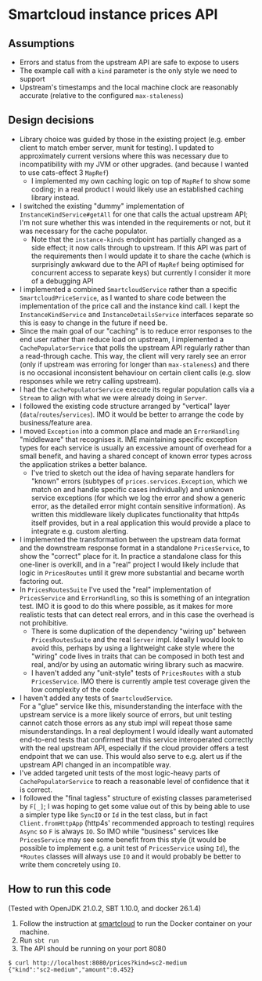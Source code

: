 # Smartcloud instance prices API

## Assumptions

 - Errors and status from the upstream API are safe to expose to users
 - The example call with a `kind` parameter is the only style we need to support
 - Upstream's timestamps and the local machine clock are reasonably accurate (relative to the configured `max-staleness`)

## Design decisions
 
 - Library choice was guided by those in the existing project (e.g. ember client to match ember server, munit for testing).
 I updated to approximately current versions where this was necessary due to incompatibility with my JVM or other upgrades.
 (and because I wanted to use cats-effect 3 `MapRef`)
    - I implemented my own caching logic on top of `MapRef` to show some coding; in a real product I would likely use
    an established caching library instead.
 - I switched the existing "dummy" implementation of `InstanceKindService#getAll` for one that calls the actual upstream
 API; I'm not sure whether this was intended in the requirements or not, but it was necessary for the cache populator.
    - Note that the `instance-kinds` endpoint has partially changed as a side effect; it now calls through to upstream.
    If this API was part of the requirements then I would update it to share the cache (which is surprisingly awkward
    due to the API of `MapRef` being optimised for concurrent access to separate keys) but currently I consider it more 
    of a debugging API
 - I implemented a combined `SmartcloudService` rather than a specific `SmartcloudPriceService`, as I wanted to share
 code between the implementation of the price call and the instance kind call. I kept the `InstanceKindService` and 
 `InstanceDetailsService` interfaces separate so this is easy to change in the future if need be.
 - Since the main goal of our "caching" is to reduce error responses to the end user rather than reduce load on upstream,
 I implemented a `CachePopulatorService` that polls the upstream API regularly rather than a read-through cache. This way,
 the client will very rarely see an error (only if upstream was erroring for longer than `max-staleness`) and there is
 no occasional inconsistent behaviour on certain client calls (e.g. slow responses while we retry calling upstream).
 - I had the `CachePopulatorService` execute its regular population calls via a `Stream` to align with what we were 
 already doing in `Server`. 
 - I followed the existing code structure arranged by "vertical" layer (`data`/`routes`/`services`). IMO it would be
 better to arrange the code by business/feature area.
 - I moved `Exception` into a common place and made an `ErrorHandling` "middleware" that recognises it. IME maintaining
 specific exception types for each service is usually an excessive amount of overhead for a small benefit, and having a
 shared concept of known error types across the application strikes a better balance.
    - I've tried to sketch out the idea of having separate handlers for "known" errors (subtypes of 
    `prices.services.Exception`, which we match on and handle specific cases individually)
    and unknown service exceptions (for which we log the error and show a generic error, as the detailed error might
    contain sensitive information). As written this middleware likely duplicates functionality that http4s itself
    provides, but in a real application this would provide a place to integrate e.g. custom alerting.
 - I implemented the transformation between the upstream data format and the downstream response format in a standalone
 `PricesService`, to show the "correct" place for it. In practice a standalone class for this one-liner is overkill,
 and in a "real" project I would likely include that logic in `PricesRoutes` until it grew more substantial and became
 worth factoring out.
 - In `PricesRoutesSuite` I've used the "real" implementation of `PricesService` and `ErrorHandling`, so this is
 something of an integration test. IMO it is good to do this where possible, as it makes for more realistic tests that
 can detect real errors, and in this case the overhead is not prohibitive.
    - There is some duplication of the dependency "wiring up" between `PricesRoutesSuite` and the real `Server` impl.
    Ideally I would look to avoid this, perhaps by using a lightweight cake style where the "wiring" code lives in
    traits that can be composed in both test and real, and/or by using an automatic wiring library such as macwire.
    - I haven't added any "unit-style" tests of `PricesRoutes` with a stub
    `PricesService`. IMO there is currently ample test coverage given the low complexity of the code
 - I haven't added any tests of `SmartcloudService`.  
 For a "glue" service like this, misunderstanding the interface with the upstream service is a more likely source
 of errors, but unit testing cannot catch those errors as any stub impl will repeat those same misunderstandings.
 In a real deployment I would ideally want automated end-to-end tests that confirmed that this service interoperated
 correctly with the real upstream API, especially if the cloud provider offers a test endpoint that we can use.
 This would also serve to e.g. alert us if the upstream API changed in an incompatible way.
 - I've added targeted unit tests of the most logic-heavy parts of `CachePopulatorService` to reach a reasonable level 
 of confidence that it is correct. 
 - I followed the "final tagless" structure of existing classes parameterised by `F[_]`; I was hoping to get some value
 out of this by being able to use a simpler type like `SyncIO` or `Id` in the test class, but in fact 
 `Client.fromHttpApp` (http4s' recommended approach to testing) requires `Async` so `F` is always `IO`. So IMO while
 "business" services like `PricesService` may see some benefit from this style (it would be possible to implement e.g.
 a unit test of `PricesService` using `Id`), the `*Routes` classes will always use `IO` and it would probably be better
 to write them concretely using `IO`.

## How to run this code

(Tested with OpenJDK 21.0.2, SBT 1.10.0, and docker 26.1.4)

1. Follow the instruction at [smartcloud](https://hub.docker.com/r/smartpayco/smartcloud) to run the Docker container on your machine.
1. Run `sbt run`
1. The API should be running on your port 8080
````
$ curl http://localhost:8080/prices?kind=sc2-medium
{"kind":"sc2-medium","amount":0.452}
````
